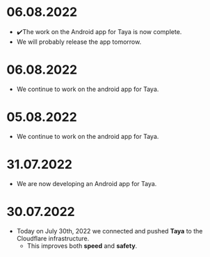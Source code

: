 # 06.08.2022
  - ✔️The work on the Android app for Taya is now complete. 
  - We will probably release the app tomorrow.

# 06.08.2022
  - We continue to work on the android app for Taya.

# 05.08.2022
  - We continue to work on the android app for Taya.
 
 # 31.07.2022
  - We are now developing an Android app for Taya.

# 30.07.2022
  - Today on July 30th, 2022 we connected and pushed **Taya** to the Cloudflare infrastructure.
     - This improves both **speed** and **safety**.
